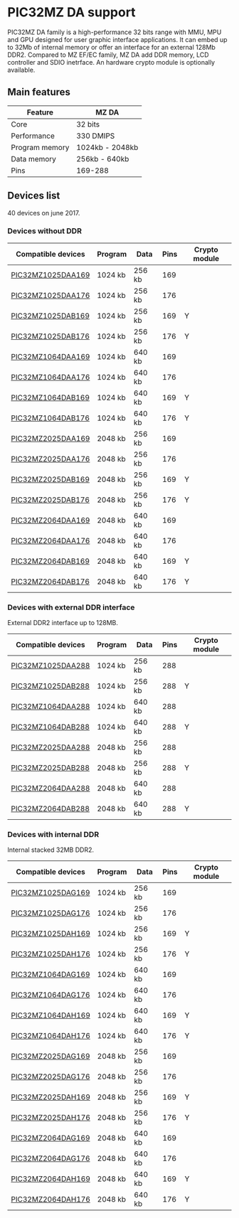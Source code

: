 # PIC32MZ DA support

PIC32MZ DA family is a high-performance 32 bits range with MMU, MPU and GPU designed for user graphic interface applications.
It can embed up to 32Mb of internal memory or offer an interface for an external 128Mb DDR2.
Compared to MZ EF/EC family, MZ DA add DDR memory, LCD controller and SDIO inetrface.
An hardware crypto module is optionally available.

## Main features

|Feature|MZ DA|
|-------|---|
|Core|32 bits|
|Performance|330 DMIPS|
|Program memory|1024kb - 2048kb|
|Data memory|256kb - 640kb|
|Pins|169-288|

## Devices list

40 devices on june 2017.

### Devices without DDR

|Compatible devices|Program|Data|Pins|Crypto module|
|---------|-|-|-|-|
|[PIC32MZ1025DAA169](http://microchip.com/wwwproducts/en/PIC32MZ1025DAA169)|1024 kb|256 kb|169| |
|[PIC32MZ1025DAA176](http://microchip.com/wwwproducts/en/PIC32MZ1025DAA176)|1024 kb|256 kb|176| |
|[PIC32MZ1025DAB169](http://microchip.com/wwwproducts/en/PIC32MZ1025DAB169)|1024 kb|256 kb|169|Y|
|[PIC32MZ1025DAB176](http://microchip.com/wwwproducts/en/PIC32MZ1025DAB176)|1024 kb|256 kb|176|Y|
|[PIC32MZ1064DAA169](http://microchip.com/wwwproducts/en/PIC32MZ1064DAA169)|1024 kb|640 kb|169| |
|[PIC32MZ1064DAA176](http://microchip.com/wwwproducts/en/PIC32MZ1064DAA176)|1024 kb|640 kb|176| |
|[PIC32MZ1064DAB169](http://microchip.com/wwwproducts/en/PIC32MZ1064DAB169)|1024 kb|640 kb|169|Y|
|[PIC32MZ1064DAB176](http://microchip.com/wwwproducts/en/PIC32MZ1064DAB176)|1024 kb|640 kb|176|Y|
|[PIC32MZ2025DAA169](http://microchip.com/wwwproducts/en/PIC32MZ2025DAA169)|2048 kb|256 kb|169| |
|[PIC32MZ2025DAA176](http://microchip.com/wwwproducts/en/PIC32MZ2025DAA176)|2048 kb|256 kb|176| |
|[PIC32MZ2025DAB169](http://microchip.com/wwwproducts/en/PIC32MZ2025DAB169)|2048 kb|256 kb|169|Y|
|[PIC32MZ2025DAB176](http://microchip.com/wwwproducts/en/PIC32MZ2025DAB176)|2048 kb|256 kb|176|Y|
|[PIC32MZ2064DAA169](http://microchip.com/wwwproducts/en/PIC32MZ2064DAA169)|2048 kb|640 kb|169| |
|[PIC32MZ2064DAA176](http://microchip.com/wwwproducts/en/PIC32MZ2064DAA176)|2048 kb|640 kb|176| |
|[PIC32MZ2064DAB169](http://microchip.com/wwwproducts/en/PIC32MZ2064DAB169)|2048 kb|640 kb|169|Y|
|[PIC32MZ2064DAB176](http://microchip.com/wwwproducts/en/PIC32MZ2064DAB176)|2048 kb|640 kb|176|Y|

### Devices with external DDR interface

External DDR2 interface up to 128MB.

|Compatible devices|Program|Data|Pins|Crypto module|
|---------|-|-|-|-|
|[PIC32MZ1025DAA288](http://microchip.com/wwwproducts/en/PIC32MZ1025DAA288)|1024 kb|256 kb|288| |
|[PIC32MZ1025DAB288](http://microchip.com/wwwproducts/en/PIC32MZ1025DAB288)|1024 kb|256 kb|288|Y|
|[PIC32MZ1064DAA288](http://microchip.com/wwwproducts/en/PIC32MZ1064DAA288)|1024 kb|640 kb|288| |
|[PIC32MZ1064DAB288](http://microchip.com/wwwproducts/en/PIC32MZ1064DAB288)|1024 kb|640 kb|288|Y|
|[PIC32MZ2025DAA288](http://microchip.com/wwwproducts/en/PIC32MZ2025DAA288)|2048 kb|256 kb|288| |
|[PIC32MZ2025DAB288](http://microchip.com/wwwproducts/en/PIC32MZ2025DAB288)|2048 kb|256 kb|288|Y|
|[PIC32MZ2064DAA288](http://microchip.com/wwwproducts/en/PIC32MZ2064DAA288)|2048 kb|640 kb|288| |
|[PIC32MZ2064DAB288](http://microchip.com/wwwproducts/en/PIC32MZ2064DAB288)|2048 kb|640 kb|288|Y|

### Devices with internal DDR

Internal stacked 32MB DDR2.

|Compatible devices|Program|Data|Pins|Crypto module|
|---------|-|-|-|-|
|[PIC32MZ1025DAG169](http://microchip.com/wwwproducts/en/PIC32MZ1025DAG169)|1024 kb|256 kb|169| |
|[PIC32MZ1025DAG176](http://microchip.com/wwwproducts/en/PIC32MZ1025DAG176)|1024 kb|256 kb|176| |
|[PIC32MZ1025DAH169](http://microchip.com/wwwproducts/en/PIC32MZ1025DAH169)|1024 kb|256 kb|169|Y|
|[PIC32MZ1025DAH176](http://microchip.com/wwwproducts/en/PIC32MZ1025DAH176)|1024 kb|256 kb|176|Y|
|[PIC32MZ1064DAG169](http://microchip.com/wwwproducts/en/PIC32MZ1064DAG169)|1024 kb|640 kb|169| |
|[PIC32MZ1064DAG176](http://microchip.com/wwwproducts/en/PIC32MZ1064DAG176)|1024 kb|640 kb|176| |
|[PIC32MZ1064DAH169](http://microchip.com/wwwproducts/en/PIC32MZ1064DAH169)|1024 kb|640 kb|169|Y|
|[PIC32MZ1064DAH176](http://microchip.com/wwwproducts/en/PIC32MZ1064DAH176)|1024 kb|640 kb|176|Y|
|[PIC32MZ2025DAG169](http://microchip.com/wwwproducts/en/PIC32MZ2025DAG169)|2048 kb|256 kb|169| |
|[PIC32MZ2025DAG176](http://microchip.com/wwwproducts/en/PIC32MZ2025DAG176)|2048 kb|256 kb|176| |
|[PIC32MZ2025DAH169](http://microchip.com/wwwproducts/en/PIC32MZ2025DAH169)|2048 kb|256 kb|169|Y|
|[PIC32MZ2025DAH176](http://microchip.com/wwwproducts/en/PIC32MZ2025DAH176)|2048 kb|256 kb|176|Y|
|[PIC32MZ2064DAG169](http://microchip.com/wwwproducts/en/PIC32MZ2064DAG169)|2048 kb|640 kb|169| |
|[PIC32MZ2064DAG176](http://microchip.com/wwwproducts/en/PIC32MZ2064DAG176)|2048 kb|640 kb|176| |
|[PIC32MZ2064DAH169](http://microchip.com/wwwproducts/en/PIC32MZ2064DAH169)|2048 kb|640 kb|169|Y|
|[PIC32MZ2064DAH176](http://microchip.com/wwwproducts/en/PIC32MZ2064DAH176)|2048 kb|640 kb|176|Y|
